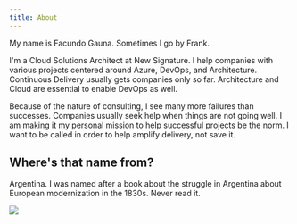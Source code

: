 ```yaml
---
title: About
---
```

My name is Facundo Gauna. Sometimes I go by Frank. 

I'm a Cloud Solutions Architect at New Signature. I help companies with various projects centered around Azure, DevOps, and Architecture. Continuous Delivery usually gets companies only so far. Architecture and Cloud are essential to enable DevOps as well. 

Because of the nature of consulting, I see many more failures than successes. Companies usually seek help when things are not going well. 
I am making it my personal mission to help successful projects be the norm. I want to be called in order to help amplify delivery, not save it.

## Where's that name from?

Argentina. I was named after a book about the struggle in Argentina about European modernization in the 1830s. Never read it.

![]({{site.baseurl}}/assets/images/facundo.jpg)
